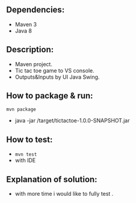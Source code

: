 

Dependencies:
-----------------------
- Maven 3
- Java 8


Description:
-----------------------

- Maven project.
- Tic tac toe game to VS console.
- Outputs&Inputs by UI Java Swing.


How to package & run:
-----------------------

``mvn package``
- java -jar <home-folder>/target/tictactoe-1.0.0-SNAPSHOT.jar


How to test:
-----------------------

- ``mvn test``
- with IDE


Explanation of solution:
-----------------------

- with more time i would like to fully test .
